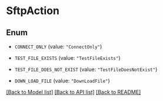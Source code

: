 # SftpAction

## Enum


* `CONNECT_ONLY` (value: `"ConnectOnly"`)

* `TEST_FILE_EXISTS` (value: `"TestFileExists"`)

* `TEST_FILE_DOES_NOT_EXIST` (value: `"TestFileDoesNotExist"`)

* `DOWN_LOAD_FILE` (value: `"DownLoadFile"`)


[[Back to Model list]](../README.md#documentation-for-models) [[Back to API list]](../README.md#documentation-for-api-endpoints) [[Back to README]](../README.md)


